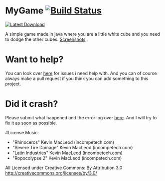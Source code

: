 # MyGame [![Build Status](https://travis-ci.org/victorheld/MyGame.svg?branch=master)](https://travis-ci.org/victorheld/MyGame)

[![Latest Download](http://xirion.net/download2.png)](https://github.com/victorheld/MyGame/releases/latest)

A simple game made in java where you are a little white cube and you need to dodge the other cubes.
[Screenshots](http://imgur.com/a/zMQyc)

# Want to help?
You can look over [here](https://github.com/victorheld/MyGame/issues?q=is%3Aopen+label%3A%22help+wanted%22) for issues i need help with. And you can of course always make a pull request if you think you can add something to this project. 

# Did it crash?
Please submit what happened and the error log over [here](https://github.com/victorheld/MyGame/issues). And I will try to fix it as soon as possible.

#License
Music:
* "Rhinoceros" Kevin MacLeod (incompetech.com)
* "Severe Tire Damage" Kevin MacLeod (incompetech.com)
* "Latin Industries" Kevin MacLeod (incompetech.com)
* "Ropocolypse 2" Kevin MacLeod (incompetech.com)

All Licensed under Creative Commons: By Attribution 3.0
http://creativecommons.org/licenses/by/3.0/

